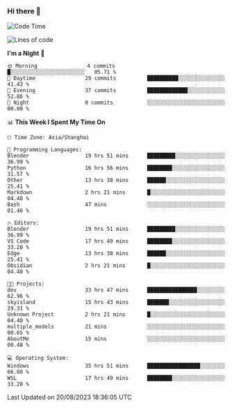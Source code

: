 ### Hi there 👋

<!--
**GwenKaplan/GwenKaplan** is a ✨ _special_ ✨ repository because its `README.md` (this file) appears on your GitHub profile.

Here are some ideas to get you started:

- 🔭 I’m currently working on ...
- 🌱 I’m currently learning ...
- 👯 I’m looking to collaborate on ...
- 🤔 I’m looking for help with ...
- 💬 Ask me about ...
- 📫 How to reach me: ...
- 😄 Pronouns: ...
- ⚡ Fun fact: ...
-->

<!--START_SECTION:waka-->
![Code Time](http://img.shields.io/badge/Code%20Time-426%20hrs%2051%20mins-blue)

![Lines of code](https://img.shields.io/badge/From%20Hello%20World%20I%27ve%20Written-108.5%20thousand%20lines%20of%20code-blue)

**I'm a Night 🦉** 

```text
🌞 Morning                4 commits           █░░░░░░░░░░░░░░░░░░░░░░░░   05.71 % 
🌆 Daytime                29 commits          ██████████░░░░░░░░░░░░░░░   41.43 % 
🌃 Evening                37 commits          █████████████░░░░░░░░░░░░   52.86 % 
🌙 Night                  0 commits           ░░░░░░░░░░░░░░░░░░░░░░░░░   00.00 % 
```


📊 **This Week I Spent My Time On** 

```text
🕑︎ Time Zone: Asia/Shanghai

💬 Programming Languages: 
Blender                  19 hrs 51 mins      █████████░░░░░░░░░░░░░░░░   36.99 % 
Python                   16 hrs 56 mins      ████████░░░░░░░░░░░░░░░░░   31.57 % 
Other                    13 hrs 38 mins      ██████░░░░░░░░░░░░░░░░░░░   25.41 % 
Markdown                 2 hrs 21 mins       █░░░░░░░░░░░░░░░░░░░░░░░░   04.40 % 
Bash                     47 mins             ░░░░░░░░░░░░░░░░░░░░░░░░░   01.46 % 

🔥 Editors: 
Blender                  19 hrs 51 mins      █████████░░░░░░░░░░░░░░░░   36.99 % 
VS Code                  17 hrs 49 mins      ████████░░░░░░░░░░░░░░░░░   33.20 % 
Edge                     13 hrs 38 mins      ██████░░░░░░░░░░░░░░░░░░░   25.41 % 
Obsidian                 2 hrs 21 mins       █░░░░░░░░░░░░░░░░░░░░░░░░   04.40 % 

🐱‍💻 Projects: 
dev                      33 hrs 47 mins      ████████████████░░░░░░░░░   62.96 % 
skyisland                15 hrs 43 mins      ███████░░░░░░░░░░░░░░░░░░   29.31 % 
Unknown Project          2 hrs 21 mins       █░░░░░░░░░░░░░░░░░░░░░░░░   04.40 % 
multiple_models          21 mins             ░░░░░░░░░░░░░░░░░░░░░░░░░   00.65 % 
AboutMe                  15 mins             ░░░░░░░░░░░░░░░░░░░░░░░░░   00.48 % 

💻 Operating System: 
Windows                  35 hrs 51 mins      █████████████████░░░░░░░░   66.80 % 
WSL                      17 hrs 49 mins      ████████░░░░░░░░░░░░░░░░░   33.20 % 
```


 Last Updated on 20/08/2023 18:36:05 UTC
<!--END_SECTION:waka-->
